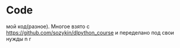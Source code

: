 # Code
мой код(разное). Многое взято с https://github.com/sozykin/dlpython_course и  переделано под свои нужды
n r
